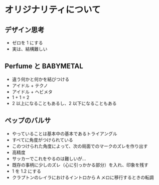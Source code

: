 # オリジナリティについて

## デザイン思考

- ゼロを 1 にする
- 実は、結構難しい
<p></p>

## Perfume と BABYMETAL

- 違う何かと何かを結びつける
- アイドル + テクノ
- アイドル + ヘビメタ
- 1 + 1 = 2
- 2 以上になることもあるし、2 以下になることもある
<p></p>

## ペップのバルサ
- やっていることは基本中の基本であるトライアングル
- すべてに角度がつけられている
- このつけられた角度によって、次の局面でのマークのズレを作り出す
- 高精度
- サッカーでこれをやるのは難しいが...
- 既存の事柄に少しのズレ（心に引っかかる部分）を入れ、印象を残す
-  1 を 1.2 にする
- クラプトンのレイラにおけるイントロから A メロに移行するときの転調
<p></p>
<div style="page-break-before:always"></div>
